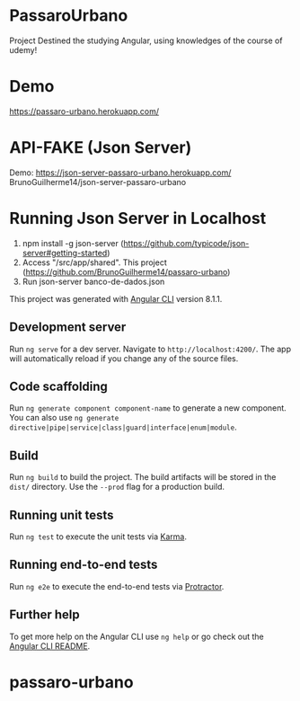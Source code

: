 # PassaroUrbano

Project Destined the studying Angular, using knowledges of the course of udemy!

# Demo
https://passaro-urbano.herokuapp.com/

# API-FAKE (Json Server)
Demo: https://json-server-passaro-urbano.herokuapp.com/
BrunoGuilherme14/json-server-passaro-urbano

# Running Json Server in Localhost

1. npm install -g json-server (https://github.com/typicode/json-server#getting-started)
1. Access "/src/app/shared". This project (https://github.com/BrunoGuilherme14/passaro-urbano)
2. Run json-server banco-de-dados.json

This project was generated with [Angular CLI](https://github.com/angular/angular-cli) version 8.1.1.

## Development server

Run `ng serve` for a dev server. Navigate to `http://localhost:4200/`. The app will automatically reload if you change any of the source files.

## Code scaffolding

Run `ng generate component component-name` to generate a new component. You can also use `ng generate directive|pipe|service|class|guard|interface|enum|module`.

## Build

Run `ng build` to build the project. The build artifacts will be stored in the `dist/` directory. Use the `--prod` flag for a production build.

## Running unit tests

Run `ng test` to execute the unit tests via [Karma](https://karma-runner.github.io).

## Running end-to-end tests

Run `ng e2e` to execute the end-to-end tests via [Protractor](http://www.protractortest.org/).

## Further help

To get more help on the Angular CLI use `ng help` or go check out the [Angular CLI README](https://github.com/angular/angular-cli/blob/master/README.md).
# passaro-urbano

